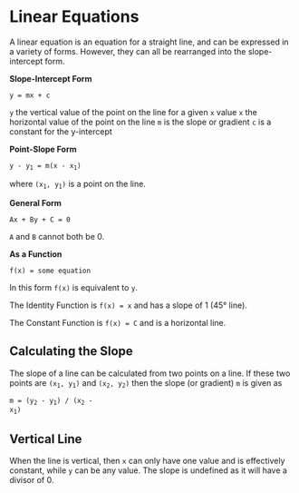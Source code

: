 # Linear Equations

A linear equation is an equation for a straight line, and can be expressed in a variety of forms.
However, they can all be rearranged into the slope-intercept form.

**Slope-Intercept Form**

`y = mx + c`

`y` the vertical value of the point on the line for a given `x` value
`x` the horizontal value of the point on the line
`m` is the slope or gradient
`c` is a constant for the y-intercept


**Point-Slope Form**

<code>y - y<sub>1</sub> = m(x - x<sub>1</sub>)</code>

where <code>(x<sub>1</sub>, y<sub>1</sub>)</code> is a point on the line.


**General Form**

`Ax + By + C = 0`

`A` and `B` cannot both be 0.


**As a Function**

`f(x) = some equation`

In this form `f(x)` is equivalent to `y`.

The Identity Function is `f(x) = x` and has a slope of 1 (45&deg; line).

The Constant Function is `f(x) = C` and is a horizontal line.


## Calculating the Slope

The slope of a line can be calculated from two points on a line.
If these two points are <code>(x<sub>1</sub>, y<sub>1</sub>)</code> and <code>(x<sub>2</sub>, y<sub>2</sub>)</code>
then the slope (or gradient) `m` is given as

<code>m = (y<sub>2</sub> - y<sub>1</sub>) / (x<sub>2</sub> - x<sub>1</sub>)</code>


## Vertical Line

When the line is vertical, then `x` can only have one value and is effectively constant, while `y` can be any value.
The slope is undefined as it will have a divisor of 0.
